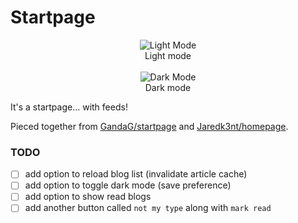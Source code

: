 # Startpage

<p align="center">
<img src="https://i.imgur.com/uT8cUDf.png" alt="Light Mode"/>
<br>
Light mode
<br>
<br>
<img src="https://i.imgur.com/ENXkShu.png" alt="Dark Mode"/>
<br>
Dark mode
<p>

It's a startpage... with feeds!

Pieced together from [GandaG/startpage](https://github.com/GandaG/startpage) and [Jaredk3nt/homepage](https://github.com/Jaredk3nt/homepage).


### TODO

- [ ] add option to reload blog list (invalidate article cache)
- [ ] add option to toggle dark mode (save preference)
- [ ] add option to show read blogs
- [ ] add another button called `not my type` along with `mark read`
